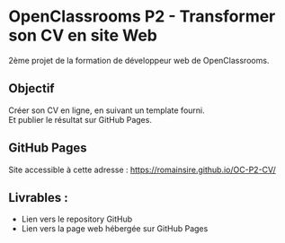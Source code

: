 # OpenClassrooms P2 - Transformer son CV en site Web

2ème projet de la formation de développeur web de OpenClassrooms.

## Objectif
Créer son CV en ligne, en suivant un template fourni.  
Et publier le résultat sur GitHub Pages.

## GitHub Pages
Site accessible à cette adresse : https://romainsire.github.io/OC-P2-CV/

## Livrables :
- Lien vers le repository GitHub
- Lien vers la page web hébergée sur GitHub Pages
